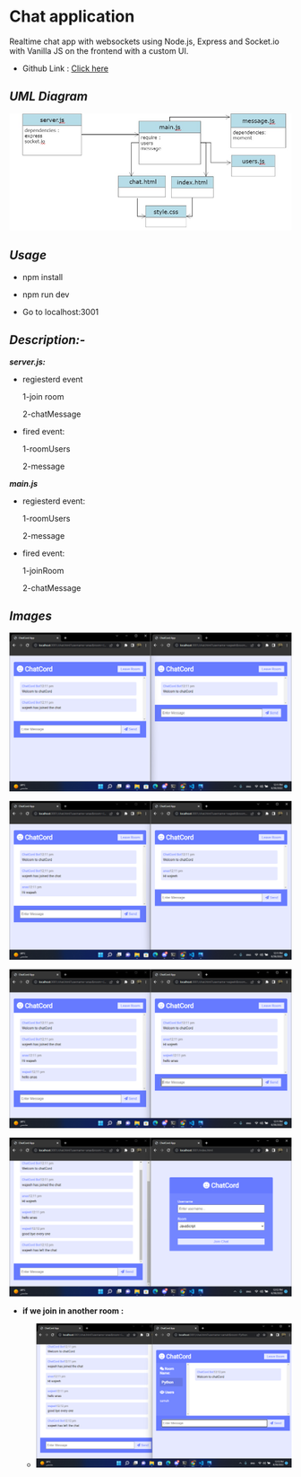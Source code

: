 # Chat application

Realtime chat app with websockets using Node.js, Express and Socket.io with Vanilla JS on the frontend with a custom UI.

- Github Link : [Click here](https://github.com/abuobaid9/chat-app#readme)

## ***UML Diagram***

![UML](./img/uml.jpg)

<!-- ## Team

 **WISTA Team :-**

1. Ibraheem Hammoudeh (Team Leader)
2. Wajeeh Essam
3. Samah Alsatary
4. Tasneem Maq
5. Anas Abuobaid

![team](./img/wista.jpeg)
-->
## ***Usage***

- npm install

- npm run dev

- Go to localhost:3001

## ***Description:-***

 ***server.js:***

- regiesterd event

    1-join room

    2-chatMessage

- fired  event:

    1-roomUsers

    2-message

 ***main.js***

- regiesterd event:

    1-roomUsers

    2-message

- fired  event:

    1-joinRoom

    2-chatMessage

## ***Images***

![1](./img/Screenshot%20(135).png)

![2](./img/Screenshot%20(136).png)

![3](./img/Screenshot%20(137).png)

![4](./img/Screenshot%20(138).png)

- **if we join in another room :**

  - ![5](./img/Screenshot%20(140).png)
